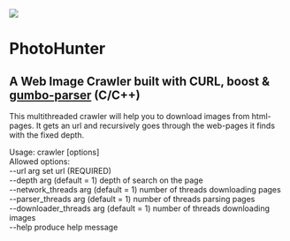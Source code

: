 ![](https://github.com/Berendei-Jr/Crawler/actions/workflows/build.yaml/badge.svg)
# PhotoHunter
## A Web Image Crawler built with CURL, boost & [gumbo-parser](https://github.com/google/gumbo-parser) (C/C++)
This multithreaded crawler will help you to download images from html-pages. It gets an url and recursively goes through
the web-pages it finds with the fixed depth.

Usage: crawler [options]  
Allowed options:  
--url arg                     set url (REQUIRED)  
--depth arg (default = 1)              depth of search on the page  
--network_threads arg (default = 1)    number of threads downloading pages  
--parser_threads arg (default = 1)     number of threads parsing pages  
--downloader_threads arg (default = 1) number of threads downloading images  
--help                        produce help message

